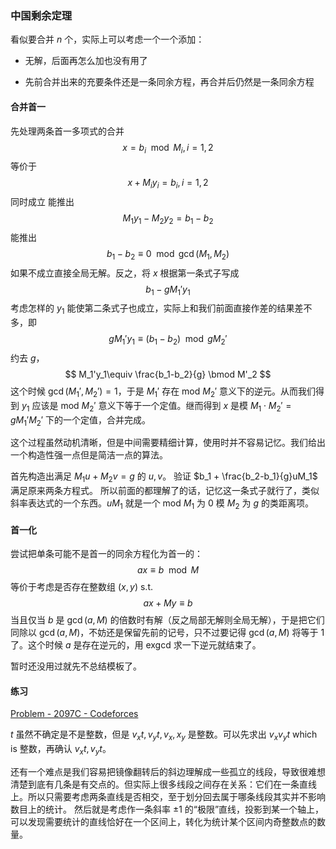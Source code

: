 ### 中国剩余定理

看似要合并 $n$ 个，实际上可以考虑一个一个添加：

- 无解，后面再怎么加也没有用了

- 先前合并出来的充要条件还是一条同余方程，再合并后仍然是一条同余方程

#### 合并首一

先处理两条首一多项式的合并
$$
x = b_i\mod M_i,i=1,2
$$
等价于
$$
x + M_iy_i= b_i, i=1,2
$$
同时成立
能推出
$$
M_1y_1 - M_2y_2 = b_1-b_2
$$
能推出 
$$
b_1-b_2 \equiv 0 \mod \gcd(M_1,M_2)
$$
如果不成立直接全局无解。反之，将 $x$ 根据第一条式子写成
$$
b_1-gM_1'y_1
$$
考虑怎样的 $y_1$ 能使第二条式子也成立，实际上和我们前面直接作差的结果差不多，即
$$
gM_1'y_1\equiv (b_1-b_2) \mod gM_2'
$$
约去 $g$，
$$
M_1'y_1\equiv \frac{b_1-b_2}{g} \bmod M'_2
$$
这个时候 $\gcd(M_1',M_2')=1$，于是 $M_1'$ 存在 mod $M_2'$ 意义下的逆元。从而我们得到 $y_1$ 应该是 mod $M_2'$ 意义下等于一个定值。继而得到 $x$ 是模 $M_1\cdot M_2' = g M_1' M_2'$ 下的一个定值，合并完成。 

这个过程虽然动机清晰，但是中间需要精细计算，使用时并不容易记忆。我们给出一个构造性强一点但是简洁一点的算法。

首先构造出满足 $M_1u + M_2v = g$ 的 $u,v$。
验证 $b_1 + \frac{b_2-b_1}{g}uM_1$ 满足原来两条方程式。
所以前面的都理解了的话，记忆这一条式子就行了，类似斜率表达式的一个东西。$uM_1$ 就是一个 mod $M_1$ 为 $0$ 模 $M_2$ 为 $g$ 的类距离项。

#### 首一化

尝试把单条可能不是首一的同余方程化为首一的：
$$
ax \equiv b \mod M
$$
等价于考虑是否存在整数组 $(x,y)$ s.t. 
$$
ax + My\equiv b
$$
当且仅当 $b$ 是 $\gcd(a,M)$ 的倍数时有解（反之局部无解则全局无解），于是把它们同除以 $\gcd(a,M)$，不妨还是保留先前的记号，只不过要记得 $\gcd(a,M)$ 将等于 $1$ 了。这个时候 $a$ 是存在逆元的，用 exgcd 求一下逆元就结束了。

暂时还没用过就先不总结模板了。

#### 练习

[Problem - 2097C - Codeforces](https://codeforces.com/problemset/problem/2097/C)

$t$ 虽然不确定是不是整数，但是 $v_xt,v_yt,v_x,x_y$ 是整数。可以先求出 $v_xv_y t$ which is 整数，再确认 $v_xt,v_yt$。

还有一个难点是我们容易把镜像翻转后的斜边理解成一些孤立的线段，导致很难想清楚到底有几条是有交点的。但实际上很多线段之间存在关系：它们在一条直线上。所以只需要考虑两条直线是否相交，至于划分回去属于哪条线段其实并不影响数目上的统计。
然后就是考虑作一条斜率 $\pm 1$ 的“极限”直线，投影到某一个轴上，可以发现需要统计的直线恰好在一个区间上，转化为统计某个区间内奇整数点的数量。



